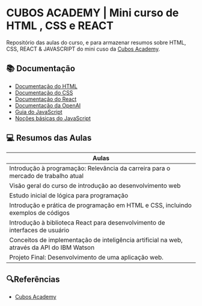 # CUBOS ACADEMY | Mini curso de HTML , CSS e REACT


Repositório das aulas do curso, e para armazenar resumos sobre HTML, CSS, REACT & JAVASCRIPT do mini cuso da [Cubos Academy](https://cubos.academy/).


## 📚 Documentação
- [Documentação do HTML](https://developer.mozilla.org/pt-BR/docs/Web/HTML/Element)
- [Documentação do CSS](https://developer.mozilla.org/pt-BR/docs/Web/CSS)
- [Documentação do React](https://pt-br.react.dev/learn)
- [Documentação da OpenAI](https://platform.openai.com/docs/quickstart?context=node)
- [Guia do JavaScript](https://developer.mozilla.org/pt-BR/docs/Web/JavaScript/Guide/Introduction)
- [Noções básicas do JavaScript](https://developer.mozilla.org/pt-BR/docs/Learn/Getting_started_with_the_web/JavaScript_basics)


## 💻 Resumos das Aulas

| Aulas | 
|-------|
|Introdução à programação: Relevância da carreira para o mercado de trabalho atual|
|Visão geral do curso de introdução ao desenvolvimento web|
|Estudo inicial de lógica para programação|
|Introdução e prática de programação em HTML e CSS, incluindo exemplos de códigos|
|Introdução à biblioteca React para desenvolvimento de interfaces de usuário|
|Conceitos de implementação de inteligência artificial na web, através da API do IBM Watson|
|Projeto Final: Desenvolvimento de uma aplicação web.|


## 🔍Referências

- [Cubos Academy](https://cubos.academy/)